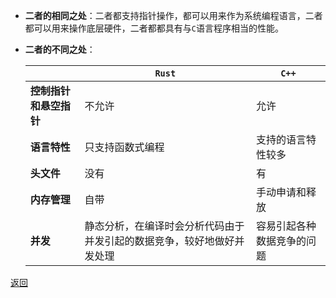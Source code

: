 - **二者的相同之处**：二者都支持指针操作，都可以用来作为系统编程语言，二者都可以用来操作底层硬件，二者都都具有与`C`语言程序相当的性能。
- **二者的不同之处**：
	
	|| **`Rust`** | **`C++`**
	| - | - | -
	| **控制指针和悬空指针** | 不允许 | 允许
	| **语言特性** | 只支持函数式编程 | 支持的语言特性较多
	| **头文件** | 没有 | 有
	| **内存管理** | 自带 | 手动申请和释放
	| **并发** | 静态分析，在编译时会分析代码由于并发引起的数据竞争，较好地做好并发处理 | 容易引起各种数据竞争的问题

[返回](C++语言对比/readme)